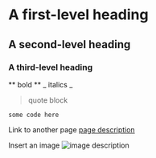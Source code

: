 # A first-level heading
## A second-level heading
### A third-level heading

** bold **
_ italics _ 
> quote block

```
some code here
```

Link to another page
[page description](https://site)

Insert an image
![image description](/cc-odonnell/portfolio/assets/tanker_image.png)
